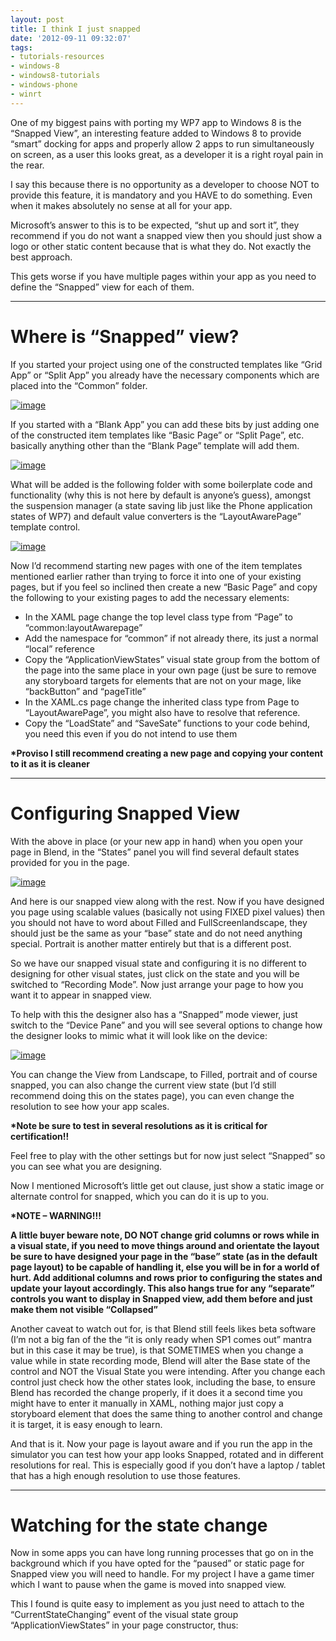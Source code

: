```yaml
---
layout: post
title: I think I just snapped
date: '2012-09-11 09:32:07'
tags:
- tutorials-resources
- windows-8
- windows8-tutorials
- windows-phone
- winrt
---
```


One of my biggest pains with porting my WP7 app to Windows 8 is the “Snapped View”, an interesting feature added to Windows 8 to provide “smart” docking for apps and properly allow 2 apps to run simultaneously on screen, as a user this looks great, as a developer it is a right royal pain in the rear.

I say this because there is no opportunity as a developer to choose NOT to provide this feature, it is mandatory and you HAVE to do something.  Even when it makes absolutely no sense at all for your app.

Microsoft’s answer to this is to be expected, “shut up and sort it”, they recommend if you do not want a snapped view then you should just show a logo or other static content because that is what they do.  Not exactly the best approach.

This gets worse if you have multiple pages within your app as you need to define the “Snapped” view for each of them.

* * *

# Where is “Snapped” view?

If you started your project using one of the constructed templates like “Grid App” or “Split App” you already have the necessary components which are placed into the “Common” folder.

[![image](/assets/img/wordpress/2012/09/image_thumb.png "image")](/assets/img/wordpress/2012/09/image.png)

If you started with a “Blank App” you can add these bits by just adding one of the constructed item templates like “Basic Page” or “Split Page”, etc. basically anything other than the “Blank Page” template will add them.

[![image](/assets/img/wordpress/2012/09/image_thumb1.png "image")](/assets/img/wordpress/2012/09/image1.png)

What will be added is the following folder with some boilerplate code and functionality (why this is not here by default is anyone’s guess), amongst the suspension manager (a state saving lib just like the Phone application states of WP7) and default value converters is the “LayoutAwarePage” template control.

[![image](/assets/img/wordpress/2012/09/image_thumb2.png "image")](/assets/img/wordpress/2012/09/image2.png)

Now I’d recommend starting new pages with one of the item templates mentioned earlier rather than trying to force it into one of your existing pages, but if you feel so inclined then create a new “Basic Page” and copy the following to your existing pages to add the necessary elements:

- In the XAML page change the top level class type from “Page” to “common:layoutAwarepage”
- Add the namespace for “common” if not already there, its just a normal “local” reference
- Copy the “ApplicationViewStates” visual state group from the bottom of the page into the same place in your own page (just be sure to remove any storyboard targets for elements that are not on your mage, like “backButton” and “pageTitle”
- In the XAML.cs page change the inherited class type from Page to “LayoutAwarePage”, you might also have to resolve that reference.
- Copy the “LoadState” and “SaveSate” functions to your code behind, you need this even if you do not intend to use them

**\*Proviso I still recommend creating a new page and copying your content to it as it is cleaner**

* * *

# Configuring Snapped View

With the above in place (or your new app in hand) when you open your page in Blend, in the “States” panel you will find several default states provided for you in the page.

[![image](/assets/img/wordpress/2012/09/image_thumb3.png "image")](/assets/img/wordpress/2012/09/image3.png)

And here is our snapped view along with the rest.  Now if you have designed you page using scalable values (basically not using FIXED pixel values) then you should not have to word about Filled and FullScreenlandscape, they should just be the same as your “base” state and do not need anything special.  Portrait is another matter entirely but that is a different post.

So we have our snapped visual state and configuring it is no different to designing for other visual states, just click on the state and you will be switched to “Recording Mode”.  Now just arrange your page to how you want it to appear in snapped view.

To help with this the designer also has a “Snapped” mode viewer, just switch to the “Device Pane” and you will see several options to change how the designer looks to mimic what it will look like on the device:

[![image](/assets/img/wordpress/2012/09/image_thumb4.png "image")](/assets/img/wordpress/2012/09/image4.png)

You can change the View from Landscape, to Filled, portrait and of course snapped, you can also change the current view state (but I’d still recommend doing this on the states page), you can even change the resolution to see how your app scales.

**\*Note be sure to test in several resolutions as it is critical for certification!!**

Feel free to play with the other settings but for now just select “Snapped” so you can see what you are designing.

Now I mentioned Microsoft’s little get out clause, just show a static image or alternate control for snapped, which you can do it is up to you.

**\*NOTE – WARNING!!!**

**A little buyer beware note, DO NOT change grid columns or rows while in a visual state, if you need to move things around and orientate the layout be sure to have designed your page in the “base” state (as in the default page layout) to be capable of handling it, else you will be in for a world of hurt.  Add additional columns and rows prior to configuring the states and update your layout accordingly.  This also hangs true for any “separate” controls you want to display in Snapped view, add them before and just make them not visible “Collapsed”**

Another caveat to watch out for, is that Blend still feels likes beta software (I’m not a big fan of the the “it is only ready when SP1 comes out” mantra but in this case it may be true), is that SOMETIMES when you change a value while in state recording mode, Blend will alter the Base state of the control and NOT the Visual State you were intending.  After you change each control just check how the other states look, including the base, to ensure Blend has recorded the change properly, if it does it a second time you might have to enter it manually in XAML, nothing major just copy a storyboard element that does the same thing to another control and change it is target, it is easy enough to learn.

And that is it.  Now your page is layout aware and if you run the app in the simulator you can test how your app looks Snapped, rotated and in different resolutions for real.  This is especially good if you don’t have a laptop / tablet that has a high enough resolution to use those features.

* * *

# Watching for the state change

Now in some apps you can have long running processes that go on in the background which if you have opted for the “paused” or static page for Snapped view you will need to handle.  For my project I have a game timer which I want to pause when the game is moved into snapped view.

This I found is quite easy to implement as you just need to attach to the “CurrentStateChanging” event of the visual state group “ApplicationViewStates” in your page constructor, thus:

    
    
        
    

